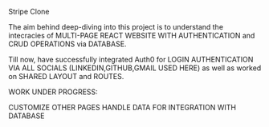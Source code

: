 Stripe Clone

The aim behind deep-diving into this project is to understand the intecracies of MULTI-PAGE REACT WEBSITE WITH AUTHENTICATION and CRUD OPERATIONS via DATABASE.

Till now, have successfully integrated Auth0 for LOGIN AUTHENTICATION VIA ALL SOCIALS (LINKEDIN,GITHUB,GMAIL USED HERE) as well as worked on SHARED LAYOUT and ROUTES.


WORK UNDER PROGRESS:

CUSTOMIZE OTHER PAGES
HANDLE DATA FOR INTEGRATION WITH DATABASE

